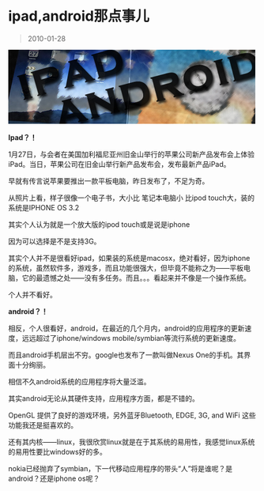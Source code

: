 # ipad,android那点事儿 

> 2010-01-28

<div class="pcs-article-content_ptkaiapt4bxy_baiduscarticle" id="detailArticleContent_ptkaiapt4bxy_baiduscarticle">
 <p>
  <img class="blogimg" small="0" src="images/d316f63496309047091e43d4420ffcf0.jpg"/>
 </p>
 <p>
  <strong>
   Ipad？！
  </strong>
 </p>
 <p>
  1月27日，与会者在美国加利福尼亚州旧金山举行的苹果公司新产品发布会上体验iPad。当日，苹果公司在旧金山举行新产品发布会，发布最新产品iPad。
 </p>
 <p>
  早就有传言说苹果要推出一款平板电脑，昨日发布了，不足为奇。
 </p>
 <p>
  从照片上看，样子很像一个电子书，大小比 笔记本电脑小 比ipod touch大，装的系统是IPHONE OS 3.2
 </p>
 <p>
  其实个人认为就是一个放大版的ipod touch或是说是iphone
 </p>
 <p>
  因为可以选择是不是支持3G。
 </p>
 <p>
  其实个人并不是很看好ipad，如果装的系统是macosx，绝对看好，因为iphone 的系统，虽然软件多，游戏多，而且功能很强大，但毕竟不能称之为——平板电脑，它的最遗憾之处——没有多任务。而且。。。看起来并不像是一个操作系统。
 </p>
 <p>
  个人并不看好。
 </p>
 <p>
  <strong>
   android？！
  </strong>
 </p>
 <p>
  相反，个人很看好，android，在最近的几个月内，android的应用程序的更新速度，远远超过了iphone/windows mobile/symbian等流行系统的更新速度。
 </p>
 <p>
  而且android手机层出不穷。google也发布了一款叫做Nexus One的手机。其界面十分绚丽。
 </p>
 <p>
  相信不久android系统的应用程序将大量泛滥。
 </p>
 <p>
  其实android无论从其硬件支持，应用程序方面，都是不错的。
 </p>
 <p>
  OpenGL 提供了良好的游戏环境，另外蓝牙Bluetooth, EDGE, 3G, and WiFi 这些功能我还是挺喜欢的。
 </p>
 <p>
  还有其内核——linux，我很欣赏linux就是在于其系统的易用性，我感觉linux系统的易用性要比windows好的多。
 </p>
 <p>
 </p>
 <p>
  nokia已经抛弃了symbian，下一代移动应用程序的带头“人”将是谁呢？是android？还是iphone os呢？
 </p>
</div>


